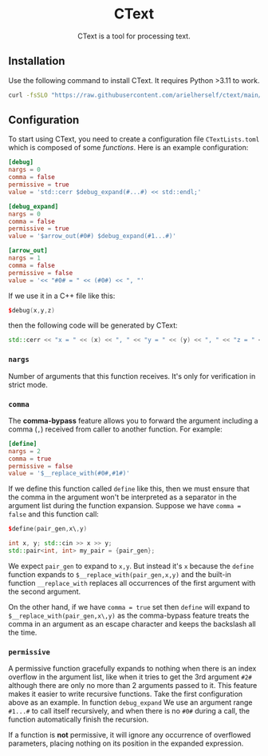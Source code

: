<h1 align="center">CText</h1>

<p align="center">CText is a tool for processing text.</p>

## Installation

Use the following command to install CText. It requires Python >3.11 to work.

```bash
curl -fsSLO "https://raw.githubusercontent.com/arielherself/ctext/main/ctext" && chmod +x ctext && sudo mv ctext /usr/local/bin
```

## Configuration

To start using CText, you need to create a configuration file `CTextLists.toml` which is composed of some *functions*. Here is an example configuration:

```toml
[debug]
nargs = 0
comma = false
permissive = true
value = 'std::cerr $debug_expand(#...#) << std::endl;'

[debug_expand]
nargs = 0
comma = false
permissive = true
value = '$arrow_out(#0#) $debug_expand(#1...#)'

[arrow_out]
nargs = 1
comma = false
permissive = false
value = '<< "#0# = " << (#0#) << ", "'
```

If we use it in a C++ file like this:

```cpp
$debug(x,y,z)
```

then the following code will be generated by CText:

```cpp
std::cerr << "x = " << (x) << ", " << "y = " << (y) << ", " << "z = " << (z) << ", "  << std::endl;
```

### `nargs`

Number of arguments that this function receives. It's only for verification in strict mode.

### `comma`

The **comma-bypass** feature allows you to forward the argument including a comma (`,`) received from caller to another function. For example:

```toml
[define]
nargs = 2
comma = true
permissive = false
value = '$__replace_with(#0#,#1#)'
```

If we define this function called `define` like this, then we must ensure that the comma in the argument won't be interpreted as a separator in the argument list during the function expansion.
Suppose we have `comma = false` and this function call:

```cpp
$define(pair_gen,x\,y)

int x, y; std::cin >> x >> y;
std::pair<int, int> my_pair = {pair_gen};
```

We expect `pair_gen` to expand to `x,y`. But instead it's `x` because the `define` function expands to `$__replace_with(pair_gen,x,y)` and the built-in function `__replace_with` replaces all occurrences of the first argument with the second argument.

On the other hand, if we have `comma = true` set then `define` will expand to `$__replace_with(pair_gen,x\,y)` as the comma-bypass feature treats the comma in an argument as an escape character and keeps the backslash all the time.

### `permissive`

A permissive function gracefully expands to nothing when there is an index overflow in the argument list, like when it tries to get the 3rd argument `#2#` although there are only no more than 2 arguments passed to it.
This feature makes it easier to write recursive functions. Take the first configuration above as an example.
In function `debug_expand` We use an argument range `#1...#` to call itself recursively, and when there is no `#0#` during a call, the function automatically finish the recursion.

If a function is **not** permissive, it will ignore any occurrence of overflowed parameters, placing nothing on its position in the expanded expression.
